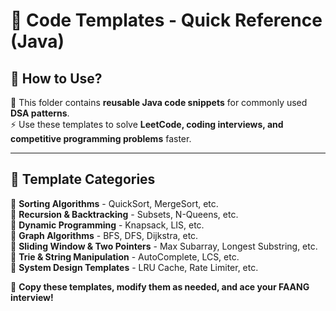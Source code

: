 # 📂 Code Templates - Quick Reference (Java)

## 📌 How to Use?
📝 This folder contains **reusable Java code snippets** for commonly used **DSA patterns**.  
⚡ Use these templates to solve **LeetCode, coding interviews, and competitive programming problems** faster.

---

## 📌 Template Categories
📂 **Sorting Algorithms** - QuickSort, MergeSort, etc.  
📂 **Recursion & Backtracking** - Subsets, N-Queens, etc.  
📂 **Dynamic Programming** - Knapsack, LIS, etc.  
📂 **Graph Algorithms** - BFS, DFS, Dijkstra, etc.  
📂 **Sliding Window & Two Pointers** - Max Subarray, Longest Substring, etc.  
📂 **Trie & String Manipulation** - AutoComplete, LCS, etc.  
📂 **System Design Templates** - LRU Cache, Rate Limiter, etc.  

🚀 **Copy these templates, modify them as needed, and ace your FAANG interview!**

